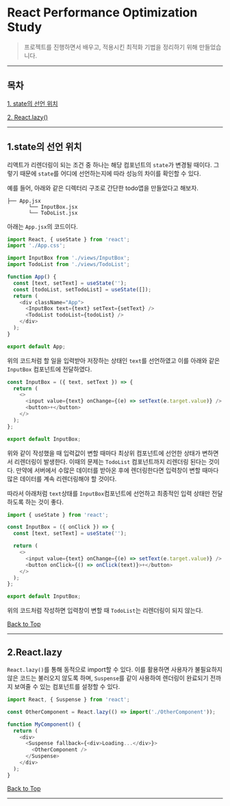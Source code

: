 # React Performance Optimization Study

> 프로젝트를 진행하면서 배우고, 적용시킨 최적화 기법을 정리하기 위해 만들었습니다.

---

## 목차

[1. state의 선언 위치](#1.state의-선언-위치)

[2. React.lazy()](#2.React.lazy)

---
## 1.state의 선언 위치
리액트가 리렌더링이 되는 조건 중 하나는 해당 컴포넌트의 `state`가 변경될 때이다. 그렇기 때문에 `state`를 어디에 선언하는지에 따라 성능의 차이를 확인할 수 있다.

예를 들어, 아래와 같은 디렉터리 구조로 간단한 todo앱을 만들었다고 해보자.
```
├── App.jsx
       └── InputBox.jsx
       └── ToDoList.jsx
```

아래는 `App.jsx`의 코드이다.
```Javascript
import React, { useState } from 'react';
import './App.css';

import InputBox from './views/InputBox';
import TodoList from './views/TodoList';

function App() {
  const [text, setText] = useState('');
  const [todoList, setTodoList] = useState([]);
  return (
    <div className="App">
      <InputBox text={text} setText={setText} />
      <TodoList todoList={todoList} />
    </div>
  );
}

export default App;
```

위의 코드처럼 할 일을 입력받아 저장하는 상태인 `text`를 선언하였고 이를 아래와 같은 `InputBox` 컴포넌트에 전달하였다. 
```javascript
const InputBox = ({ text, setText }) => {
  return (
    <>
      <input value={text} onChange={(e) => setText(e.target.value)} />
      <button>+</button>
    </>
  );
};

export default InputBox;
```

위와 같이 작성했을 때 입력값이 변할 때마다 최상위 컴포넌트에 선언한 상태가 변하면서 리렌더링이 발생한다. 이때의 문제는 `TodoList` 컴포넌트까지 리렌더링 된다는 것이다. 
만약에 서버에서 수많은 데이터를 받아온 후에 렌더링한다면 입력창이 변할 때마다 많은 데이터를 계속 리렌더링해야 할 것이다. 

따라서 아래처럼 `text`상태를 `InputBox`컴포넌트에 선언하고 최종적인 입력 상태만 전달하도록 하는 것이 좋다.
```javascript
import { useState } from 'react';

const InputBox = ({ onClick }) => {
  const [text, setText] = useState('');

  return (
    <>
      <input value={text} onChange={(e) => setText(e.target.value)} />
      <button onClick={() => onClick(text)}>+</button>
    </>
  );
};

export default InputBox;
```
위의 코드처럼 작성하면 입력창이 변할 때 `TodoList`는 리렌더링이 되지 않는다.

[Back to Top](#목차)

---
## 2.React.lazy
`React.lazy()`를 통해 동적으로 import할 수 있다. 이를 활용하면 사용자가 불필요하지 않은 코드는 불러오지 않도록 하며, `Suspense`를 같이 사용하여 렌더링이 완료되기 전까지 보여줄 수 있는 컴포넌트를 설정할 수 있다.
```javascript
import React, { Suspense } from 'react';

const OtherComponent = React.lazy(() => import('./OtherComponent'));

function MyComponent() {
  return (
    <div>
      <Suspense fallback={<div>Loading...</div>}>
        <OtherComponent />
      </Suspense>
    </div>
  );
}
```
[Back to Top](#목차)

---
